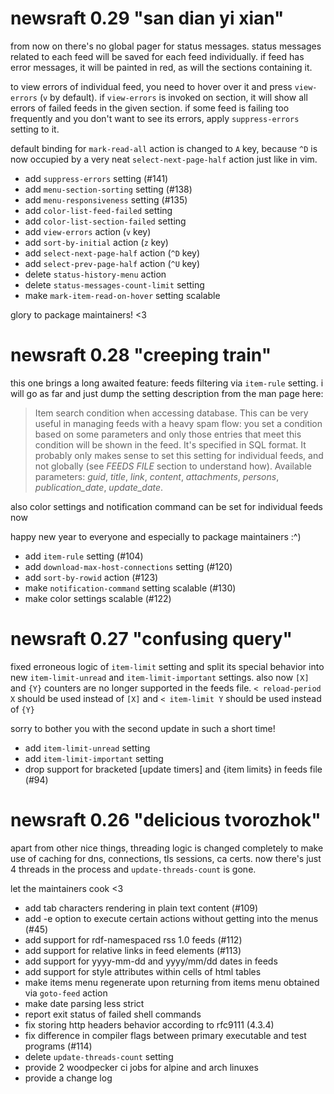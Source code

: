 # newsraft 0.29 "san dian yi xian"

from now on there's no global pager for status messages. status messages related
to each feed will be saved for each feed individually. if feed has error
messages, it will be painted in red, as will the sections containing it.

to view errors of individual feed, you need to hover over it and press
`view-errors` (`v` by default). if `view-errors` is invoked on section, it will
show all errors of failed feeds in the given section. if some feed is failing
too frequently and you don't want to see its errors, apply `suppress-errors`
setting to it.

default binding for `mark-read-all` action is changed to `A` key, because `^D`
is now occupied by a very neat `select-next-page-half` action just like in vim.

* add `suppress-errors` setting (#141)
* add `menu-section-sorting` setting (#138)
* add `menu-responsiveness` setting (#135)
* add `color-list-feed-failed` setting
* add `color-list-section-failed` setting
* add `view-errors` action (`v` key)
* add `sort-by-initial` action (`z` key)
* add `select-next-page-half` action (`^D` key)
* add `select-prev-page-half` action (`^U` key)
* delete `status-history-menu` action
* delete `status-messages-count-limit` setting
* make `mark-item-read-on-hover` setting scalable

glory to package maintainers! <3

# newsraft 0.28 "creeping train"

this one brings a long awaited feature: feeds filtering via `item-rule` setting.
i will go as far and just dump the setting description from the man page here:

> Item search condition when accessing database. This can be very useful in
> managing feeds with a heavy spam flow: you set a condition based on some
> parameters and only those entries that meet this condition will be shown in
> the feed. It's specified in SQL format. It probably only makes sense to set
> this setting for individual feeds, and not globally (see *FEEDS FILE* section
> to understand how). Available parameters: _guid_, _title_, _link_, _content_,
> _attachments_, _persons_, _publication_date_, _update_date_.

also color settings and notification command can be set for individual feeds now

happy new year to everyone and especially to package maintainers :^)

* add `item-rule` setting (#104)
* add `download-max-host-connections` setting (#120)
* add `sort-by-rowid` action (#123)
* make `notification-command` setting scalable (#130)
* make color settings scalable (#122)

# newsraft 0.27 "confusing query"

fixed erroneous logic of `item-limit` setting and split its special behavior into new `item-limit-unread` and `item-limit-important` settings. also now `[X]` and `{Y}` counters are no longer supported in the feeds file. `< reload-period X` should be used instead of `[X]` and `< item-limit Y` should be used instead of `{Y}`

sorry to bother you with the second update in such a short time!

* add `item-limit-unread` setting
* add `item-limit-important` setting
* drop support for bracketed [update timers] and {item limits} in feeds file (#94)

# newsraft 0.26 "delicious tvorozhok"

apart from other nice things, threading logic is changed completely to make use of caching for dns, connections, tls sessions, ca certs. now there's just 4 threads in the process and `update-threads-count` is gone.

let the maintainers cook <3

* add tab characters rendering in plain text content (#109)
* add -e option to execute certain actions without getting into the menus (#45)
* add support for rdf-namespaced rss 1.0 feeds (#112)
* add support for relative links in feed elements (#113)
* add support for yyyy-mm-dd and yyyy/mm/dd dates in feeds
* add support for style attributes within cells of html tables
* make items menu regenerate upon returning from items menu obtained via `goto-feed` action
* make date parsing less strict
* report exit status of failed shell commands
* fix storing http headers behavior according to rfc9111 (4.3.4)
* fix difference in compiler flags between primary executable and test programs (#114)
* delete `update-threads-count` setting
* provide 2 woodpecker ci jobs for alpine and arch linuxes
* provide a change log
